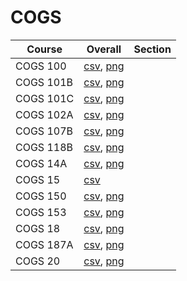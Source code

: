 # COGS

| Course | Overall | Section |
| ------ | ------- | ------- |
| COGS 100 | [csv](https://github.com/UCSD-Historical-Enrollment-Data/2024Summer2/blob/main/overall/COGS%20100.csv), [png](https://raw.githubusercontent.com/UCSD-Historical-Enrollment-Data/2024Summer2/main/plot_overall/COGS%20100.png) |  |
| COGS 101B | [csv](https://github.com/UCSD-Historical-Enrollment-Data/2024Summer2/blob/main/overall/COGS%20101B.csv), [png](https://raw.githubusercontent.com/UCSD-Historical-Enrollment-Data/2024Summer2/main/plot_overall/COGS%20101B.png) |  |
| COGS 101C | [csv](https://github.com/UCSD-Historical-Enrollment-Data/2024Summer2/blob/main/overall/COGS%20101C.csv), [png](https://raw.githubusercontent.com/UCSD-Historical-Enrollment-Data/2024Summer2/main/plot_overall/COGS%20101C.png) |  |
| COGS 102A | [csv](https://github.com/UCSD-Historical-Enrollment-Data/2024Summer2/blob/main/overall/COGS%20102A.csv), [png](https://raw.githubusercontent.com/UCSD-Historical-Enrollment-Data/2024Summer2/main/plot_overall/COGS%20102A.png) |  |
| COGS 107B | [csv](https://github.com/UCSD-Historical-Enrollment-Data/2024Summer2/blob/main/overall/COGS%20107B.csv), [png](https://raw.githubusercontent.com/UCSD-Historical-Enrollment-Data/2024Summer2/main/plot_overall/COGS%20107B.png) |  |
| COGS 118B | [csv](https://github.com/UCSD-Historical-Enrollment-Data/2024Summer2/blob/main/overall/COGS%20118B.csv), [png](https://raw.githubusercontent.com/UCSD-Historical-Enrollment-Data/2024Summer2/main/plot_overall/COGS%20118B.png) |  |
| COGS 14A | [csv](https://github.com/UCSD-Historical-Enrollment-Data/2024Summer2/blob/main/overall/COGS%2014A.csv), [png](https://raw.githubusercontent.com/UCSD-Historical-Enrollment-Data/2024Summer2/main/plot_overall/COGS%2014A.png) |  |
| COGS 15 | [csv](https://github.com/UCSD-Historical-Enrollment-Data/2024Summer2/blob/main/overall/COGS%2015.csv) |  |
| COGS 150 | [csv](https://github.com/UCSD-Historical-Enrollment-Data/2024Summer2/blob/main/overall/COGS%20150.csv), [png](https://raw.githubusercontent.com/UCSD-Historical-Enrollment-Data/2024Summer2/main/plot_overall/COGS%20150.png) |  |
| COGS 153 | [csv](https://github.com/UCSD-Historical-Enrollment-Data/2024Summer2/blob/main/overall/COGS%20153.csv), [png](https://raw.githubusercontent.com/UCSD-Historical-Enrollment-Data/2024Summer2/main/plot_overall/COGS%20153.png) |  |
| COGS 18 | [csv](https://github.com/UCSD-Historical-Enrollment-Data/2024Summer2/blob/main/overall/COGS%2018.csv), [png](https://raw.githubusercontent.com/UCSD-Historical-Enrollment-Data/2024Summer2/main/plot_overall/COGS%2018.png) |  |
| COGS 187A | [csv](https://github.com/UCSD-Historical-Enrollment-Data/2024Summer2/blob/main/overall/COGS%20187A.csv), [png](https://raw.githubusercontent.com/UCSD-Historical-Enrollment-Data/2024Summer2/main/plot_overall/COGS%20187A.png) |  |
| COGS 20 | [csv](https://github.com/UCSD-Historical-Enrollment-Data/2024Summer2/blob/main/overall/COGS%2020.csv), [png](https://raw.githubusercontent.com/UCSD-Historical-Enrollment-Data/2024Summer2/main/plot_overall/COGS%2020.png) |  |
